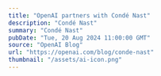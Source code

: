 ```yaml
---
title: "OpenAI partners with Condé Nast"
description: "Condé Nast"
summary: "Condé Nast"
pubDate: "Tue, 20 Aug 2024 11:00:00 GMT"
source: "OpenAI Blog"
url: "https://openai.com/blog/conde-nast"
thumbnail: "/assets/ai-icon.png"
---
```



